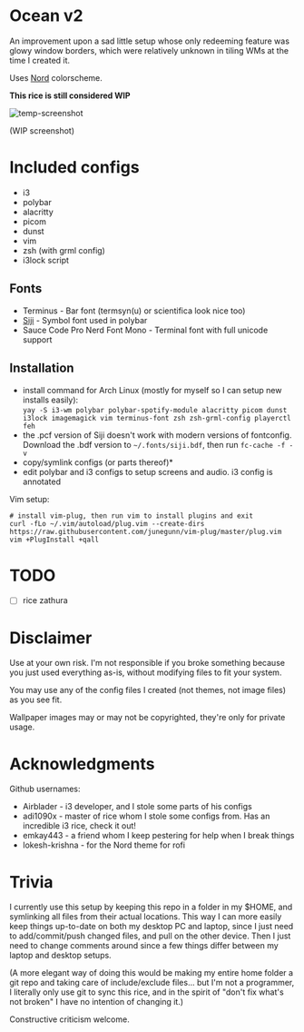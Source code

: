 # Ocean v2

An improvement upon a sad little setup whose only redeeming feature was glowy window borders, which were relatively unknown in tiling WMs at the time I created it.

Uses [Nord](https://github.com/arcticicestudio/nord) colorscheme.

**This rice is still considered WIP**

![temp-screenshot](https://imgur.com/eYRFB6M.png)

(WIP screenshot)

# Included configs

- i3
- polybar
- alacritty
- picom
- dunst
- vim
- zsh (with grml config)
- i3lock script

## Fonts

- Terminus - Bar font (termsyn(u) or scientifica look nice too)
- [Siji](https://github.com/stark/siji) - Symbol font used in polybar
- Sauce Code Pro Nerd Font Mono - Terminal font with full unicode support


## Installation

- install command for Arch Linux (mostly for myself so I can setup new installs easily):  
    `yay -S i3-wm polybar polybar-spotify-module alacritty picom dunst i3lock imagemagick vim terminus-font zsh zsh-grml-config playerctl feh`
- the .pcf version of Siji doesn't work with modern versions of fontconfig. Download the .bdf version to `~/.fonts/siji.bdf`, then run `fc-cache -f -v`
- copy/symlink configs (or parts thereof)\*
- edit polybar and i3 configs to setup screens and audio. i3 config is annotated

Vim setup:

    # install vim-plug, then run vim to install plugins and exit
    curl -fLo ~/.vim/autoload/plug.vim --create-dirs https://raw.githubusercontent.com/junegunn/vim-plug/master/plug.vim
    vim +PlugInstall +qall

# TODO

- [ ] rice zathura

# Disclaimer

Use at your own risk. I'm not responsible if you broke something because you just used everything
as-is, without modifying files to fit your system.

You may use any of the config files I created (not themes, not image files) as you see fit.

Wallpaper images may or may not be copyrighted, they're only for private usage.

# Acknowledgments

Github usernames:

- Airblader - i3 developer, and I stole some parts of his configs
- adi1090x - master of rice whom I stole some configs from. Has an incredible i3 rice, check it out!
- emkay443 - a friend whom I keep pestering for help when I break things
- lokesh-krishna - for the Nord theme for rofi

# Trivia

I currently use this setup by keeping this repo in a folder in my $HOME, and symlinking
all files from their actual locations. This way I can more easily keep things up-to-date
on both my desktop PC and laptop, since I just need to add/commit/push changed files,
and pull on the other device. Then I just need to change comments around since a few
things differ between my laptop and desktop setups.

(A more elegant way of doing this would be making
my entire home folder a git repo and taking care of include/exclude files... but I'm not a programmer,
I literally only use git to sync this rice, and in the spirit of "don't fix what's not broken"
I have no intention of changing it.)

Constructive criticism welcome.
